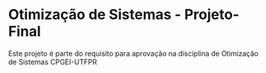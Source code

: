 # Otimização de Sistemas - Projeto-Final
Este projeto é parte do requisito para aprovação na disciplina de Otimização de Sistemas CPGEI-UTFPR
